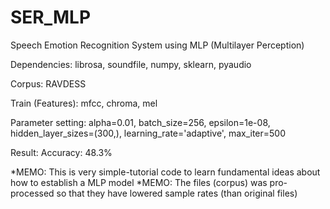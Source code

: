 # SER_MLP
 
Speech Emotion Recognition System using MLP (Multilayer Perception)

Dependencies: librosa, soundfile, numpy, sklearn, pyaudio

Corpus: RAVDESS

Train (Features): mfcc, chroma, mel

Parameter setting: alpha=0.01, batch_size=256, epsilon=1e-08, hidden_layer_sizes=(300,), learning_rate='adaptive', max_iter=500

Result: Accuracy: 48.3%

*MEMO: This is very simple-tutorial code to learn fundamental ideas about how to establish a MLP model
*MEMO: The files (corpus) was pro-processed so that they have lowered sample rates (than original files)
